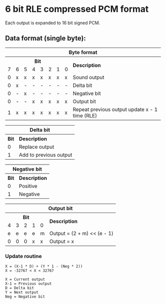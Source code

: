 # 6 bit RLE compressed PCM format

Each output is expanded to 16 bit signed PCM.

## Data format (single byte):

<table>
	<tr>
		<th colspan="9" align="center">Byte format</th>
	</tr>
	<tr>
		<th colspan="8" align="center">Bit</th>
		<th rowspan="2" align="left">Description</th>
	</tr>
	<tr>
		<td>7</td>
		<td>6</td>
		<td>5</td>
		<td>4</td>
		<td>3</td>
		<td>2</td>
		<td>1</td>
		<td>0</td>
	</tr>
	<tr>
		<td>0</td>
		<td>x</td> <td>x</td> <td>x</td> <td>x</td> <td>x</td> <td>x</td> <td>x</td>
		<td>Sound output</td>
	</tr>
	<tr>
		<td>0</td> <td>x</td>
    <td>-</td> <td>-</td> <td>-</td> <td>-</td> <td>-</td> <td>-</td>
		<td>Delta bit</td>
	</tr>
	<tr>
		<td>0</td> <td>-</td> <td>x</td>
    <td>-</td> <td>-</td> <td>-</td> <td>-</td> <td>-</td>
		<td>Negative bit</td>
	</tr>
	<tr>
		<td>0</td> <td>-</td> <td>-</td>
    <td>x</td> <td>x</td> <td>x</td> <td>x</td> <td>x</td>
		<td>Output bit</td>
	</tr>
	<tr>
		<td>1</td>
		<td>x</td> <td>x</td> <td>x</td> <td>x</td> <td>x</td> <td>x</td> <td>x</td>
		<td>Repeat previous output update x - 1 time (RLE)</td>
	</tr>
</table>

<table>
	<tr>
		<th colspan="2" align="center">Delta bit</th>
	</tr>
	<tr>
		<th align="center">Bit</th>
		<th align="left">Description</th>
	</tr>
	<tr>
		<td>0</td>
		<td>Replace output</td>
	</tr>
	<tr>
		<td>1</td>
		<td>Add to previous output</td>
	</tr>
</table>

<table>
	<tr>
		<th colspan="2" align="center">Negative bit</th>
	</tr>
	<tr>
		<th align="center">Bit</th>
		<th align="left">Description</th>
	</tr>
	<tr>
		<td>0</td>
		<td>Positive</td>
	</tr>
	<tr>
		<td>1</td>
		<td>Negative</td>
	</tr>
</table>

<table>
	<tr>
		<th colspan="6" align="center">Output bit</th>
	</tr>
	<tr>
		<th colspan="5" align="center">Bit</th>
		<th rowspan="2" align="left">Description</th>
	</tr>
	<tr>
		<td>4</td>
		<td>3</td>
		<td>2</td>
		<td>1</td>
		<td>0</td>
	</tr>
	<tr>
		<td>e</td> <td>e</td> <td>e</td> <td>e</td>
		<td>m</td>
		<td>Output = (2 + m) << (e - 1)</td>
	</tr>
	<tr>
		<td>0</td> <td>0</td> <td>0</td>
		<td>x</td> <td>x</td>
		<td>Output = x</td>
	</tr>
</table>


### Update routine

	X = (X-1 * D) + (Y * 1 - (Neg * 2))
	X = -32767 < X < 32767

	X = Current output
	X-1 = Previous output
	D = Delta bit
	Y = Next output
	Neg = Negative bit
